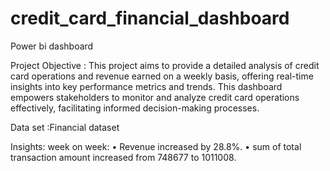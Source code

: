# credit_card_financial_dashboard

Power bi dashboard

Project Objective :
This project aims to provide a detailed analysis of credit card operations and revenue earned on a weekly basis, offering real-time insights into key performance metrics and trends. This dashboard empowers stakeholders to monitor and analyze credit card operations effectively, facilitating informed decision-making processes.

Data set :Financial dataset

Insights: week on week: 
•	Revenue increased by 28.8%.
•	sum of total transaction amount increased from 748677 to 1011008.
 
